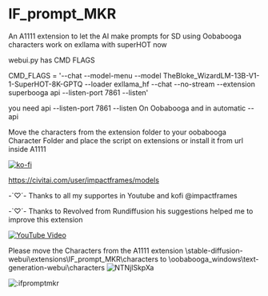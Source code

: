 # IF_prompt_MKR
An A1111 extension to let the AI make prompts for SD using Oobabooga
characters work on exllama with superHOT now

webui.py has CMD FLAGS

CMD_FLAGS = '--chat --model-menu --model TheBloke_WizardLM-13B-V1-1-SuperHOT-8K-GPTQ --loader exllama_hf --chat --no-stream --extension superbooga api --listen-port 7861 --listen'

you need 
api --listen-port 7861 --listen
On Oobabooga 
and in automatic --api

Move the characters from the extension folder to your oobabooga Character Folder and place the script on extensions or install it from url inside A1111



[![ko-fi](https://ko-fi.com/img/githubbutton_sm.svg)](https://ko-fi.com/O4O51R44U)

https://civitai.com/user/impactframes/models

 -`♡´- Thanks to all my supportes in Youtube and kofi @impactframes 
 
 -`♡´- Thanks to Revolved from Rundiffusion his suggestions helped me to improve this extension


[![YouTube Video](https://img.youtube.com/vi/Y1E_y7ZrX5w/0.jpg)](https://youtu.be/Y1E_y7ZrX5w)

Please move the Characters from the A1111 extension 
\stable-diffusion-webui\extensions\IF_prompt_MKR\characters 
to
\oobabooga_windows\text-generation-webui\characters
![NTNjlSkpXa](https://github.com/if-ai/IF_prompt_MKR/assets/21185218/f7e8f3bb-80a6-4943-bf7c-9abdf77f42fc)


<img src="https://count.getloli.com/get/@ifpromptmkr?theme=rule34" alt=":ifpromptmkr" />
